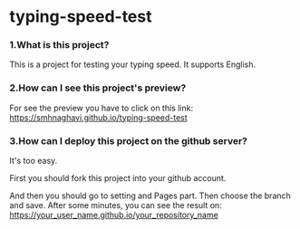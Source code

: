 # typing-speed-test

### 1.What is this project?
  This is a project for testing your typing speed. It supports English.
  
### 2.How can I see this project's preview?
  For see the preview you have to click on this link: https://smhnaghavi.github.io/typing-speed-test
  
### 3.How can I deploy this project on the github server?
  It's too easy. 
  
  First you should fork this project into your github account. 
  
  And then you should go to setting and Pages part. Then choose the branch and save. After some minutes, you can see the result on: https://your_user_name.github.io/your_repository_name
